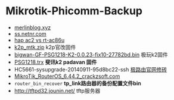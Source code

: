 # Mikrotik-Phicomm-Backup
* [merlinblog.xyz](https://merlinblog.xyz/wiki/freess.html)
* [ss.netnr.com](http://ss.netnr.com)
* [hap ac2 vs rt-ac86u](http://routerchart.com/compare/mikrotik-routerboard-hap-ac-rb962uigs-5hact2hnt-151,asus-rt-ac86u-rt-ac86u-369)
* [k2p_mtk.zip](https://www.mingjinglu.com/write/548.html)  k2p官改固件
* [bigwan-GF-PSG1218-K2-0.0.23-fix10-27782bd.bin](http://dl.geewan.com/ )   极玩k2固件
* [PSG1218.trx](https://github.com/hanwckf/rt-n56u/releases )  **斐讯k2 padavan 固件**
* HC5661-sysupgrade-20140911-95d8bc22-ssh [极路由官网修砖](http://www.hiwifi.com/service_faq?id=62&article_id=34)
* [MikroTik_RouterOS_6.44.2_crackzsoft.com](https://crackzsoft.com/mikrotik-routeros/)
* `router_bin_recover`   **tp_link路由器的备份配置文件bin**
* http://tftpd32.jounin.net/  tftp服务器
